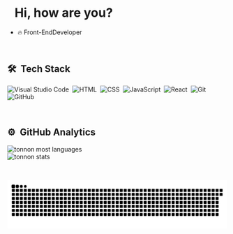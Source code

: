 <h1 align="left">
  <img src="https://raw.githubusercontent.com/kaueMarques/kaueMarques/master/hi.gif" height="25px" width="10px"> 
   Hi, how are you?
</h1>

- 🔥 Front-EndDeveloper 


<br>

## 🛠 &nbsp;Tech Stack

![Visual Studio Code](https://img.shields.io/badge/-Visual%20Studio%20Code-05122A?style=flat&logo=visual-studio-code&logoColor=007ACC)&nbsp;
![HTML](https://img.shields.io/badge/-HTML-05122A?style=flat&logo=HTML5)&nbsp;
![CSS](https://img.shields.io/badge/-CSS-05122A?style=flat&logo=CSS3&logoColor=1572B6)&nbsp;
![JavaScript](https://img.shields.io/badge/-JavaScript-05122A?style=flat&logo=javascript)&nbsp;
![React](https://img.shields.io/badge/-React-05122A?style=flat&logo=react)&nbsp;
![Git](https://img.shields.io/badge/-Git-05122A?style=flat&logo=git)&nbsp;
![GitHub](https://img.shields.io/badge/-GitHub-05122A?style=flat&logo=github)&nbsp;


<br>

## ⚙️ &nbsp;GitHub Analytics

<div>
    <img width="500em" src="https://github-readme-stats.vercel.app/api/top-langs/?username=tonnon&layout=compact&theme=vision-friendly-dark" alt="tonnon most languages"/>
    
<br>

  <img width="500em" src="https://github-readme-stats.vercel.app/api?username=tonnon&show_icons=true&theme=vision-friendly-dark" alt="tonnon stats"/>
</div>

<br>

  ##
 
  ![Snake animation](https://github.com/tonnon/tonnon/blob/output/github-contribution-grid-snake.svg)
 
</div>

